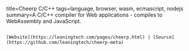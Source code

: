 title=Cheerp C/C++
tags=language, browser, wasm, ecmascript, nodejs
summary=A C/C++ compiler for Web applications - compiles to WebAssembly and JavaScript.
~~~~~~

[Website](https://leaningtech.com/pages/cheerp.html) | [Source](https://github.com/leaningtech/cheerp-meta)

